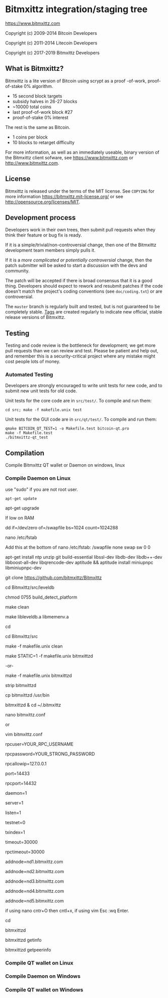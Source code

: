 Bitmxittz integration/staging tree
================================

https://www.bitmxittz.com

Copyright (c) 2009-2014 Bitcoin Developers

Copyright (c) 2011-2014 Litecoin Developers

Copyright (c) 2017-2019 Bitmxittz Developers

What is Bitmxittz?
----------------

Bitmxittz is a lite version of Bitcoin using scrypt as a proof -of-work, proof-of-stake 0% algorithm.
 - 15 second block targets
 - subsidy halves in 26-27 blocks
 - ~10000 total coins
 - last proof-of-work block #27
 - proof-of-stake 0% interest

The rest is the same as Bitcoin.
 - 1 coins per block
 - 10 blocks to retarget difficulty

For more information, as well as an immediately useable, binary version of
the Bitmxittz client sofware, see https://www.bitmxittz.com or http://www.bitmxittz.com.

License
-------

Bitmxittz is released under the terms of the MIT license. See `COPYING` for more
information https://bitmxittz.mit-license.org/ or see http://opensource.org/licenses/MIT.

Development process
-------------------

Developers work in their own trees, then submit pull requests when they think
their feature or bug fix is ready.

If it is a simple/trivial/non-controversial change, then one of the Bitmxittz
development team members simply pulls it.

If it is a *more complicated or potentially controversial* change, then the patch
submitter will be asked to start a discussion with the devs and community.

The patch will be accepted if there is broad consensus that it is a good thing.
Developers should expect to rework and resubmit patches if the code doesn't
match the project's coding conventions (see `doc/coding.txt`) or are
controversial.

The `master` branch is regularly built and tested, but is not guaranteed to be
completely stable. [Tags](https://github.com/bitmxittz-project/bitmxittz/tags) are created
regularly to indicate new official, stable release versions of Bitmxittz.

Testing
-------

Testing and code review is the bottleneck for development; we get more pull
requests than we can review and test. Please be patient and help out, and
remember this is a security-critical project where any mistake might cost people
lots of money.

### Automated Testing

Developers are strongly encouraged to write unit tests for new code, and to
submit new unit tests for old code.

Unit tests for the core code are in `src/test/`. To compile and run them:

    cd src; make -f makefile.unix test

Unit tests for the GUI code are in `src/qt/test/`. To compile and run them:

    qmake BITCOIN_QT_TEST=1 -o Makefile.test bitcoin-qt.pro
    make -f Makefile.test
    ./bitmxittz-qt_test


Compilation
-----------

Compile Bitmxittz QT wallet or Daemon on windows, linux

### Compile Daemon on Linux

use "sudo" if you are not root user.

    apt-get update

apt-get upgrade

If low on RAM

dd if=/dev/zero of=/swapfile bs=1024 count=1024288

nano /etc/fstab

Add this at the bottom of nano /etc/fstab: /swapfile none swap sw 0 0

apt-get install ntp unzip git build-essential libssl-dev libdb-dev libdb++-dev libboost-all-dev libqrencode-dev aptitude && aptitude install miniupnpc libminiupnpc-dev

git clone https://github.com/bitmxittz/Bitmxittz

cd Bitmxittz/src/leveldb

chmod 0755 build_detect_platform

make clean

make libleveldb.a libmemenv.a

cd

cd Bitmxittz/src

make -f makefile.unix clean

make STATIC=1 -f makefile.unix bitmxittzd  

-or-  

make -f makefile.unix bitmxittzd

strip bitmxittzd

cp bitmxittzd /usr/bin

bitmxittzd & cd ~/.bitmxittz

nano bitmxittz.conf 

or 

vim bitmxittz.conf

rpcuser=YOUR_RPC_USERNAME

rpcpassword=YOUR_STRONG_PASSWORD

rpcallowip=127.0.0.1

port=14433

rpcport=14432

daemon=1

server=1

listen=1

testnet=0

txindex=1

timeout=30000

rpctimeout=30000

addnode=nd1.bitmxittz.com

addnode=nd2.bitmxittz.com

addnode=nd3.bitmxittz.com

addnode=nd4.bitmxittz.com

addnode=nd5.bitmxittz.com

if using nano cntr+O then cntl+x, if using vim Esc :wq Enter.

cd

bitmxittzd

bitmxittzd getinfo

bitmxittzd getpeerinfo


### Compile QT wallet on Linux


### Compile Daemon on Windows


### Compile QT wallet on Windows
